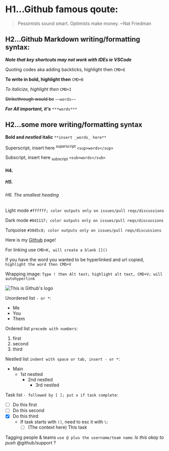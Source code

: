 # H1...Github famous qoute:
> Pessimists sound smart. Optimists make money. ~Nat Friedman

## H2...Github Markdown writing/formatting syntax:

***Note that key shortcuts may not work with IDEs ie VSCode***

Quoting codes aka adding backticks, highlight then `CMD+E`

**To write in bold, highlight then** `CMD+B`

_To italicize, highlight then_ `CMD+I`

~~Strikethrough would be~~ `~~words~~`

***For All important, it's*** `***words***`

## H2...some more writing/formatting syntax

**Bold and _nestled_ italic** `**insert _words_ here**`

Superscript, insert here <sup>superscript</sup> `<sup>words</sup>`

Subscript, insert here <sub>subscript</sub> `<sub>words</sub>`

#### H4.
##### H5.
###### H6. The smallest heading
Light mode `#ffffff; color outputs only on issues/pull reqs/discussions`

Dark mode `#0d1117; color outputs only on issues/pull reqs/discussions`

Turquoise `#30d5c8; color outputs only on issues/pull reqs/discussions`

Here is my [Github](https://github.com/julrdb) page!

For linking use `CMD+K, will create a blank []()`

If you have the word you wanted to be hyperlinked and url copied, `highlight the word then CMD+V`

Wrapping image: `Type ! then Alt text; highlight alt text, CMD+V; will autohyperlink`

![This is Github's logo](https://github.githubassets.com/images/modules/logos_page/GitHub-Mark.png)

Unordered list `- or *`:
- Me
- You 
- Them

Ordered list `precede with numbers`:
1. first
2. second
3. third

Nestled list `indent with space or tab, insert - or *`:
* Main
  * 1st nestled
    * 2nd nestled
      * 3rd nestled

Task list `- followed by [ ]; put x if task complete`:
- [ ] Do this first
- [ ] Do this second 
- [x] Do this third
  * If task starts with `()`, need to esc it with `\`: 
    - [ ] \(The context here) This task

Tagging people & teams `use @ plus the username/team name`:
_Is this okay to push_ @github/support ?


